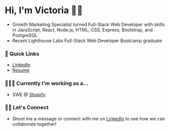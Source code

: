 <!--
**vwong02/vwong02** is a ✨ _special_ ✨ repository because its `README.md` (this file) appears on your GitHub profile.

Here are some ideas to get you started:

- 🔭 I’m currently working on ...
- 🌱 I’m currently learning ...
- 👯 I’m looking to collaborate on ...
- 🤔 I’m looking for help with ...
- 💬 Ask me about ...
- 📫 How to reach me: ...
- 😄 Pronouns: ...
- ⚡ Fun fact: ...
-->

# Hi, I'm Victoria 👋🏼

- Growth Marketing Specialist turned Full-Stack Web Developer with skills in JavaScript, React, Node.js, HTML, CSS, Express, Bootstrap, and PostgreSQL
- Recent Lighthouse Labs Full-Stack Web Developer Bootcamp graduate


### 🔗 Quick Links
- [LinkedIn](https://www.linkedin.com/in/vwong02/)
- [Resume](https://flowcv.com/resume/o187pp8r8w)



### 👩🏼‍💻 Currently I'm working as a...
- SWE @ [Shopify](https://www.shopify.com/)


### 🤝🏼 Let's Connect
- Shoot me a message or connect with me on [LinkedIn](https://www.linkedin.com/in/vwong02/) to see how we can collaborate together!
